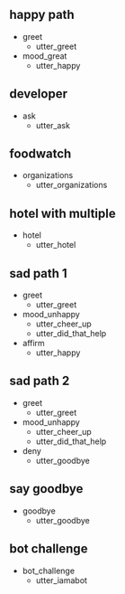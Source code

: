 ## happy path
* greet
  - utter_greet
* mood_great
  - utter_happy

## developer
* ask
  - utter_ask

## foodwatch
* organizations
  - utter_organizations

## hotel with multiple
* hotel
  - utter_hotel

## sad path 1
* greet
  - utter_greet
* mood_unhappy
  - utter_cheer_up
  - utter_did_that_help
* affirm
  - utter_happy

## sad path 2
* greet
  - utter_greet
* mood_unhappy
  - utter_cheer_up
  - utter_did_that_help
* deny
  - utter_goodbye

## say goodbye
* goodbye
  - utter_goodbye

## bot challenge
* bot_challenge
  - utter_iamabot
